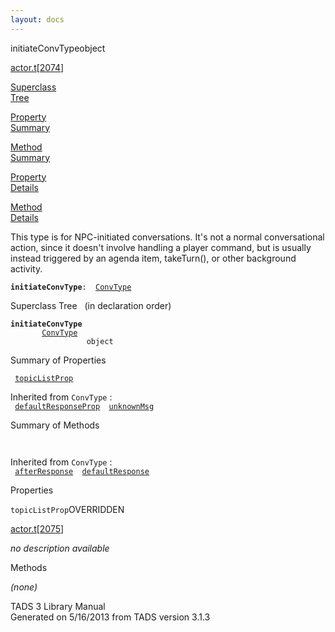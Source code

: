 ```yaml
---
layout: docs
---
```

<span class="title">initiateConvType</span><span class="type">object</span>

[actor.t](../file/actor.t.html)\[[2074](../source/actor.t.html#2074)\]

[Superclass  
Tree](#_SuperClassTree_)

[Property  
Summary](#_PropSummary_)

[Method  
Summary](#_MethodSummary_)

[Property  
Details](#_Properties_)

[Method  
Details](#_Methods_)

<div class="fdesc">

This type is for NPC-initiated conversations. It's not a normal
conversational action, since it doesn't involve handling a player
command, but is usually instead triggered by an agenda item, takeTurn(),
or other background activity.

**`initiateConvType`**` :   `[`ConvType`](../object/ConvType.html)

</div>

<span id="_SuperClassTree_"></span>

<div class="mjhd">

<span class="hdln">Superclass Tree</span>   (in declaration order)

</div>

**`initiateConvType`**  
`         `[`ConvType`](../object/ConvType.html)  
`                 object`  
<span id="_PropSummary_"></span>

<div class="mjhd">

<span class="hdln">Summary of Properties</span>  

</div>

` `[`topicListProp`](#topicListProp)`  `

Inherited from `ConvType` :  
` `[`defaultResponseProp`](../object/ConvType.html#defaultResponseProp)`  `[`unknownMsg`](../object/ConvType.html#unknownMsg)`  `

<span id="_MethodSummary_"></span>

<div class="mjhd">

<span class="hdln">Summary of Methods</span>  

</div>

` `

Inherited from `ConvType` :  
` `[`afterResponse`](../object/ConvType.html#afterResponse)`  `[`defaultResponse`](../object/ConvType.html#defaultResponse)`  `

<span id="_Properties_"></span>

<div class="mjhd">

<span class="hdln">Properties</span>  

</div>

<span id="topicListProp"></span>

`topicListProp`<span class="rem">OVERRIDDEN</span>

[actor.t](../file/actor.t.html)\[[2075](../source/actor.t.html#2075)\]

<div class="desc">

*no description available*

</div>

<span id="_Methods_"></span>

<div class="mjhd">

<span class="hdln">Methods</span>  

</div>

*(none)*

<div class="ftr">

TADS 3 Library Manual  
Generated on 5/16/2013 from TADS version 3.1.3

</div>
